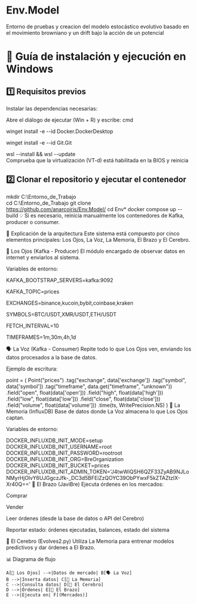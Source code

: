 
# Env.Model

Entorno de pruebas y creacion del modelo estocástico evolutivo basado en el movimiento browniano y un drift bajo la acción de un potencial

# 🐳 Guía de instalación y ejecución en Windows

## 1️⃣ Requisitos previos

Instalar las dependencias necesarias:


Abre el diálogo de ejecutar (Win + R) y escribe: cmd

winget install -e --id Docker.DockerDesktop

winget install -e --id Git.Git

wsl --install && wsl --update   
Comprueba que la virtualización (VT-d) está habilitada en la BIOS y reinicia



## 2️⃣ Clonar el repositorio y ejecutar el contenedor


mkdir C:\Entorno_de_Trabajo\
cd C:\Entorno_de_Trabajo
git clone https://github.com/anarcoiris/Env.Model/
cd Env*
docker compose up --build
💡 Si es necesario, reinicia manualmente los contenedores de Kafka, producer o consumer.

🧠 Explicación de la arquitectura
Este sistema está compuesto por cinco elementos principales: Los Ojos, La Voz, La Memoria, El Brazo y El Cerebro.

👀 Los Ojos (Kafka - Producer)
El módulo encargado de observar datos en internet y enviarlos al sistema.

Variables de entorno:


KAFKA_BOOTSTRAP_SERVERS=kafka:9092

KAFKA_TOPIC=prices

EXCHANGES=binance,kucoin,bybit,coinbase,kraken

SYMBOLS=BTC/USDT,XMR/USDT,ETH/USDT

FETCH_INTERVAL=10

TIMEFRAMES=1m,30m,4h,1d


🗣 La Voz (Kafka - Consumer)
Repite todo lo que Los Ojos ven, enviando los datos procesados a la base de datos.

Ejemplo de escritura:

point = (
    Point("prices")
        .tag("exchange", data['exchange'])
        .tag("symbol", data['symbol'])
        .tag("timeframe", data.get("timeframe", "unknown"))
        .field("open", float(data['open']))
        .field("high", float(data['high']))
        .field("low", float(data['low']))
        .field("close", float(data['close']))
        .field("volume", float(data['volume']))
        .time(ts, WritePrecision.NS)
)
💾 La Memoria (InfluxDB)
Base de datos donde La Voz almacena lo que Los Ojos captan.

Variables de entorno:

DOCKER_INFLUXDB_INIT_MODE=setup
DOCKER_INFLUXDB_INIT_USERNAME=root
DOCKER_INFLUXDB_INIT_PASSWORD=rootroot
DOCKER_INFLUXDB_INIT_ORG=BreOrganization
DOCKER_INFLUXDB_INIT_BUCKET=prices
DOCKER_INFLUXDB_INIT_ADMIN_TOKEN='J4twWiQSH6QZF33ZyAB9NJLoNMyrHjOlvY6UJGgczJfk-_DC3d5BFEiZzQOYC39ObPYwxF5kZTAZtzIX-Xr40Q=='
🤖 El Brazo (JaviBre)
Ejecuta órdenes en los mercados:

Comprar

Vender

Leer órdenes (desde la base de datos o API del Cerebro)

Reportar estado: órdenes ejecutadas, balances, estado del sistema

🧠 El Cerebro (Evolves2.py)
Utiliza La Memoria para entrenar modelos predictivos y dar órdenes a El Brazo.

📊 Diagrama de flujo

    A[👀 Los Ojos] -->|Datos de mercado| B[🗣 La Voz]
    B -->|Inserta datos| C[💾 La Memoria]
    C -->|Consulta datos| D[🧠 El Cerebro]
    D -->|Órdenes| E[🤖 El Brazo]
    E -->|Ejecuta en| F[(Mercados)]

